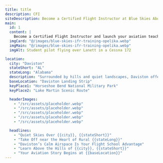 ```yaml
---
title: title
description: CFI
siteDescription: Become a Certified Flight Instructor at Blue Skies Above in Lannet, Alabama. Build flight hours, inspire new pilots, and advance your aviation career with expert training. Enroll today!
main:
  id: 1
  content: |
    Become a Certified Flight Instructor and launch your aviation teaching career at Blue Skies Above in Lannet, Alabama - training the next generation of pilots.
  imgCard: "@/images/blue-skies-ifr-training-opelika.webp"
  imgMain: "@/images/blue-skies-ifr-training-opelika.webp"
  imgAlt: Student pilot flying over Lanett in a Cessna 172

location:
  city: "Daviston"
  stateShort: "AL"
  stateLong: "Alabama"
  description: "Surrounded by hills and quiet landscapes, Daviston offers a distraction-free setting for flight instruction."
  baseLocation: "Daviston Landing Strip"
  keyPlace1: "Horseshoe Bend National Military Park"
  keyPlace2: "Lake Martin Scenic Route"

  headerImages:
    - "/src/assets/placeholder.webp"
    - "/src/assets/placeholder.webp"
    - "/src/assets/placeholder.webp"
    - "/src/assets/placeholder.webp"
    - "/src/assets/placeholder.webp"

  headlines:
    - "Quiet Skies Over {{city}}, {{stateShort}}"
    - "Take Off near the Heart of Rural {{stateLong}}"
    - "Daviston’s Calm Airspace Is Your Flight School Advantage"
    - "Learn Above the Hills of {{city}}, {{stateShort}}"
    - "Your Aviation Story Begins at {{baseLocation}}"
---
```

